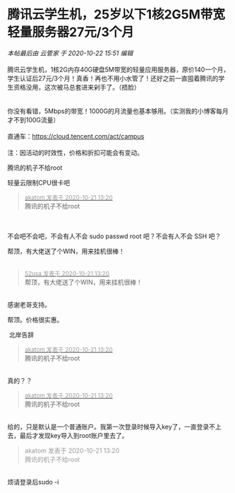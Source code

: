 # 腾讯云学生机，25岁以下1核2G5M带宽轻量服务器27元/3个月


<i class="pstatus"> 本帖最后由 云管家 于 2020-10-22 15:51 编辑 </i><br />
<br />
腾讯云学生机，1核2G内存40G硬盘5M带宽的轻量应用服务器，原价140一个月，学生认证后27元/3个月！真香！再也不用小水管了！还好之前一直囤着腾讯的学生资格没用，这次被马总套进来剁手了。（捂脸）<br />
<br />
<img id="aimg_cKYGG" onclick="zoom(this, this.src, 0, 0, 0)" class="zoom" src="https://i.loli.net/2020/10/21/cNPHmp73niaUjqh.png" onmouseover="img_onmouseoverfunc(this)" onload="thumbImg(this)" border="0" alt="" /><br />
<br />
你没有看错，5Mbps的带宽！1000G的月流量也基本够用。（实测我的小博客每月才不到100G流量）<br />
<img id="aimg_Yr4wy" onclick="zoom(this, this.src, 0, 0, 0)" class="zoom" src="https://i.loli.net/2020/10/21/W4ZG71rfmjKBUav.png" onmouseover="img_onmouseoverfunc(this)" onload="thumbImg(this)" border="0" alt="" /><br />
<br />
直通车：https://cloud.tencent.com/act/campus<br />
<br />
注：因活动的时效性，价格和折扣可能会有变动。

腾讯的机子不给root

轻量云限制CPU很卡吧

<div class="quote"><blockquote><font size="2"><a href="https://www.hostloc.com/forum.php?mod=redirect&amp;goto=findpost&amp;pid=9331246&amp;ptid=756752" target="_blank"><font color="#999999">akatom 发表于 2020-10-21 13:20</font></a></font><br />
腾讯的机子不给root</blockquote></div><br />
<br />
不会吧不会吧，不会有人不会 sudo passwd root 吧？不会有人不会 SSH 吧？

帮顶，有大佬送了个WIN，用来挂机很棒！<br />
<br />
<img src="static/image/smiley/default/lol.gif" smilieid="12" border="0" alt="" /><img src="static/image/smiley/default/lol.gif" smilieid="12" border="0" alt="" /><img src="static/image/smiley/default/lol.gif" smilieid="12" border="0" alt="" />

<div class="quote"><blockquote><font size="2"><a href="https://www.hostloc.com/forum.php?mod=redirect&amp;goto=findpost&amp;pid=9331243&amp;ptid=756752" target="_blank"><font color="#999999">52usa 发表于 2020-10-21 13:20</font></a></font><br />
帮顶，有大佬送了个WIN，用来挂机很棒！</blockquote></div><br />
感谢老哥支持。

帮顶。价格很实惠。<img src="static/image/smiley/default/lol.gif" smilieid="12" border="0" alt="" />

<img src="static/image/smiley/yct/022.gif" smilieid="42" border="0" alt="" /> 北岸告辞

<div class="quote"><blockquote><font size="2"><a href="https://www.hostloc.com/forum.php?mod=redirect&amp;goto=findpost&amp;pid=9331246&amp;ptid=756752" target="_blank"><font color="#999999">akatom 发表于 2020-10-21 13:20</font></a></font><br />
腾讯的机子不给root</blockquote></div><br />
真的？？

<div class="quote"><blockquote><font size="2"><a href="https://www.hostloc.com/forum.php?mod=redirect&amp;goto=findpost&amp;pid=9331246&amp;ptid=756752" target="_blank"><font color="#999999">akatom 发表于 2020-10-21 13:20</font></a></font><br />
腾讯的机子不给root</blockquote></div><br />
给的，只是默认是一个普通账户。我第一次登录时候导入key了，一直登录不上去，最后才发现key导入到root账户里去了。

<div class="quote"><blockquote><font color="#999999">akatom 发表于 2020-10-21 13:20</font><br />
<font color="#999999">腾讯的机子不给root</font></blockquote></div><br />
烦请登录后sudo -i
